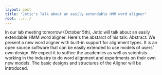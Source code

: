 ```yaml
---
layout: post
title: "Jetic's Talk about an easily extendable HMM word aligner"
root: ../../
---
```


In our lab meeting tomorrow (October 5th), Jetic will talk about an easily extendable HMM word aligner. Here's the abstarct of his talk:
Abstract: We present a new word aligner with built-in support for alignment types. It is an open source software that can be easily extended to use models of users’ own design. We expect it to suffice the academics as well as scientists working in the industry to do word alignment and experiments on their own new models. The basic designs and structures of the Aligner will be introduced.
